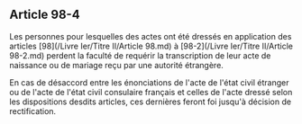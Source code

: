 Article 98-4
----
Les personnes pour lesquelles des actes ont été dressés en application des
articles [98](/Livre Ier/Titre II/Article 98.md) à [98-2](/Livre Ier/Titre II/Article 98-2.md) perdent la faculté de requérir la transcription de leur acte
de naissance ou de mariage reçu par une autorité étrangère.

En cas de désaccord entre les énonciations de l'acte de l'état civil étranger ou
de l'acte de l'état civil consulaire français et celles de l'acte dressé selon
les dispositions desdits articles, ces dernières feront foi jusqu'à décision de
rectification.
